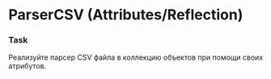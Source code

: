 # ParserCSV (Attributes/Reflection)

### Task

Реализуйте парсер CSV файла в коллекцию объектов при помощи своих атрибутов.
